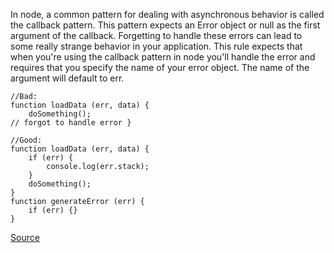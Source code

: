 In node, a common pattern for dealing with asynchronous behavior is called the callback pattern. This pattern expects an Error object or null as the first argument of the callback. Forgetting to handle these errors can lead to some really strange behavior in your application.
This rule expects that when you're using the callback pattern in node you'll handle the error and requires that you specify the name of your error object. The name of the argument will default to err.

```
//Bad:
function loadData (err, data) {
	doSomething();
// forgot to handle error }

//Good:
function loadData (err, data) {
    if (err) {
        console.log(err.stack);
    }
    doSomething();
}
function generateError (err) {
    if (err) {}
}

```

[Source](http://eslint.org/docs/rules/handle-callback-err)
